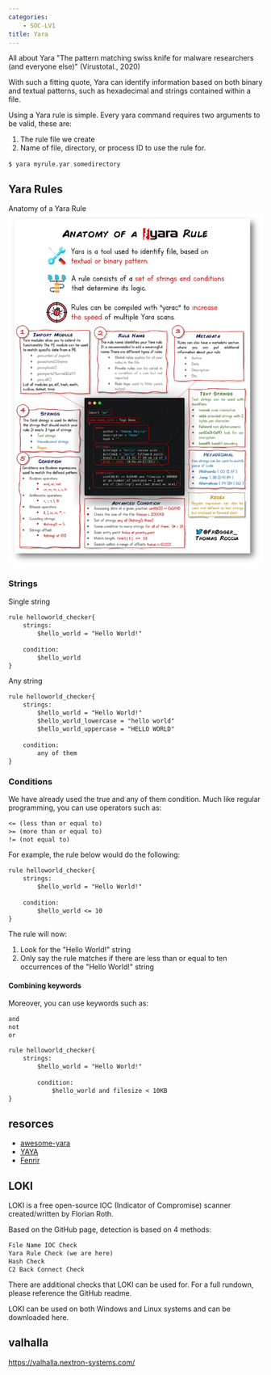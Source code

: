 ```yaml
---
categories:
    - SOC-LV1
title: Yara
---
```

All about Yara 
"The pattern matching swiss knife for malware researchers (and everyone else)" (Virustotal., 2020)

With such a fitting quote, Yara can identify information based on both binary and textual patterns, such as hexadecimal and strings contained within a file.

Using a Yara rule is simple. Every yara command requires two arguments to be valid, these are:
1) The rule file we create
2) Name of file, directory, or process ID to use the rule for.

`$ yara myrule.yar somedirectory `

## Yara Rules 

Anatomy of a Yara Rule
![Anatomy of a Yara Rule](1_gThGNPenpT-AS-gjr8JCtA.png)

### Strings 

Single string 
```
rule helloworld_checker{
	strings:
		$hello_world = "Hello World!"

	condition:
		$hello_world
}
```

Any string 
```
rule helloworld_checker{
	strings:
		$hello_world = "Hello World!"
		$hello_world_lowercase = "hello world"
		$hello_world_uppercase = "HELLO WORLD"

	condition:
		any of them
}
```

### Conditions 

We have already used the true and any of them condition. Much like regular programming, you can use operators such as:

    <= (less than or equal to)
    >= (more than or equal to)
    != (not equal to)

For example, the rule below would do the following:
```
rule helloworld_checker{
	strings:
		$hello_world = "Hello World!"

	condition:
        $hello_world <= 10
}
```

The rule will now:

1. Look for the "Hello World!" string
2. Only say the rule matches if there are less than or equal to ten occurrences of the "Hello World!" string

#### Combining keywords

Moreover, you can use keywords such as:

    and
    not
    or


```
rule helloworld_checker{
	strings:
		$hello_world = "Hello World!" 
        
        condition:
	        $hello_world and filesize < 10KB 
}
```
## resorces 

- [awesome-yara](https://github.com/InQuest/awesome-yara)
- [YAYA](https://www.eff.org/deeplinks/2020/09/introducing-yaya-new-threat-hunting-tool-eff-threat-lab)
- [Fenrir](https://github.com/Neo23x0/Fenrir)

## LOKI 

LOKI is a free open-source IOC (Indicator of Compromise) scanner created/written by Florian Roth.

Based on the GitHub page, detection is based on 4 methods:

    File Name IOC Check
    Yara Rule Check (we are here)
    Hash Check
    C2 Back Connect Check

There are additional checks that LOKI can be used for. For a full rundown, please reference the GitHub readme.

LOKI can be used on both Windows and Linux systems and can be downloaded here.

## valhalla

https://valhalla.nextron-systems.com/

